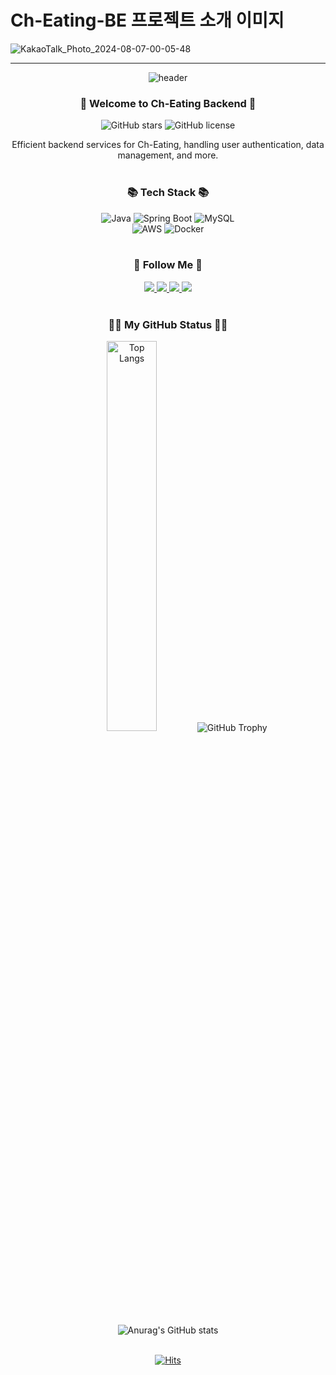 # Ch-Eating-BE 프로젝트 소개 이미지

![KakaoTalk_Photo_2024-08-07-00-05-48](https://github.com/user-attachments/assets/68d4ca64-bcfd-439f-baff-fb3648ba949c)

<hr>

<div align="center">
  <img src="https://capsule-render.vercel.app/api?type=venom&color=auto&height=300&section=header&text=Ch-Eating-BE&fontSize=90&animation=fadeIn&desc=Backend%20Service%20for%20Ch-Eating&descAlignY=65&descAlign=62"&textBackground=true alt="header"/>
<h3>👋 Welcome to Ch-Eating Backend 👋</h3>


![GitHub stars](https://img.shields.io/github/stars/Hjwoon/Ch-Eating-BE?style=social)
![GitHub license](https://img.shields.io/github/license/Hjwoon/Ch-Eating-BE)

Efficient backend services for Ch-Eating, handling user authentication, data management, and more.
<br><br>

<div align="center">
  <h3>📚 Tech Stack 📚</h3>
  <div>
    <img src="https://img.shields.io/badge/Java-random?style=for-the-badge&logo=OpenJDK&logoColor=white" alt="Java" />
    <img src="https://img.shields.io/badge/Spring%20Boot-random?style=for-the-badge&logo=Spring&logoColor=white" alt="Spring Boot" />
    <img src="https://img.shields.io/badge/MySQL-random?style=for-the-badge&logo=MySQL&logoColor=white" alt="MySQL" />
  </div>
  <div>
    <img src="https://img.shields.io/badge/AWS-random?style=for-the-badge&logo=Amazon%20AWS&logoColor=white" alt="AWS" />
    <img src="https://img.shields.io/badge/Docker-random?style=for-the-badge&logo=Docker&logoColor=white" alt="Docker" />
  </div>
  <br>
</div>

<div align="center">
  <h3>🌈 Follow Me 🌈</h3>
<span>
    <a href="https://hyejinworkspace.notion.site/HyeJin-Portfolio-fec8d9843fae4152a7996d8f3301e6e4?pvs=4">
    <img src="https://img.shields.io/badge/portfolio-random?style=for-the-badge&logo=youtubegaming&logoColor=white"/>
  </a>
</span>
<span>
    <a href="https://hyejinworkspace.notion.site/HyeJin-fb9e294c759548829fef74e3bc8c43b4?pvs=4">
    <img src="https://img.shields.io/badge/Study-random?style=for-the-badge&logo=codeigniter&logoColor=white"/>
  </a>
</span>
<span>
  <a href="mailto:olivia019182@gmail.com">
    <img src="https://img.shields.io/badge/Email-random?style=for-the-badge&logo=Gmail&logoColor=white"/>
  </a>
</span>
<span>
  <a href="https://www.instagram.com/khyaejin/">
    <img src="https://img.shields.io/badge/Instagram-random?style=for-the-badge&logo=Instagram&logoColor=white"/>
  </a>
</span>
</div><br>

<div align="center">
<h3>👩‍💻 My GitHub Status 👩‍💻</h3>
  
<div align = "center">
  
<!-- used Languages-->
<img src="https://github-readme-stats.vercel.app/api/top-langs/?username=Hjwoon&layout=compact&hide_border=true&bg_color=30,91eae4,86A8E7&title_color=fff&text_color=fff" alt="Top Langs" width=40%/>

<!-- trophy-->
<img src="https://github-profile-trophy.vercel.app/?username=Hjwoon&margin-w=15&row=2&column=4&no-frame=true" alt="GitHub Trophy" widtd=58%/>

<!-- git review -->
  ![Anurag's GitHub stats](https://github-readme-stats.vercel.app/api?username=Hjwoon&show_icons=true&hide=stars)
</div>

<div align="center">
  <br>
  <a href="https://hits.seeyoufarm.com">
    <img src="https://hits.seeyoufarm.com/api/count/incr/badge.svg?url=https%3A%2F%2Fgithub.com%2FHjwoon%2FCh-Eating-BE&count_bg=%2379C83D&title_bg=%23555555&icon=&icon_color=%23E7E7E7&title=hits&edge_flat=false" alt="Hits" />
  </a>
</div>
